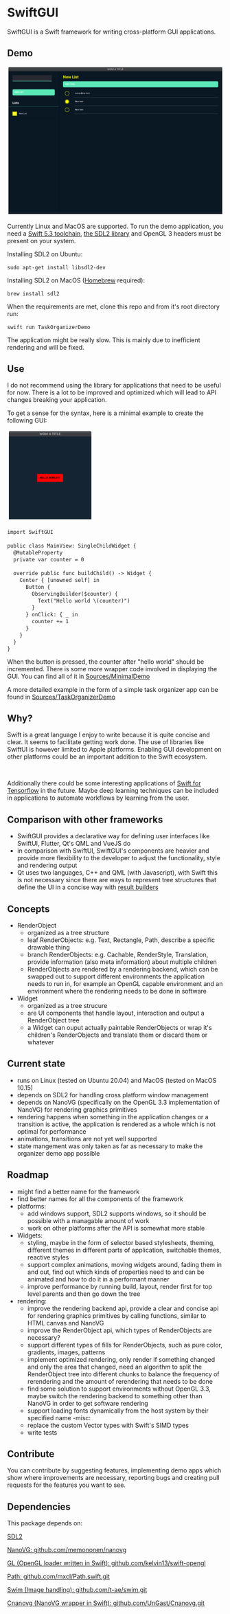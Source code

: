 # SwiftGUI

SwiftGUI is a Swift framework for writing cross-platform GUI applications.

## Demo

<img alt="screenshot of demo app" src="Docs/demo.png?raw=true"/>

Currently Linux and MacOS are supported. To run the demo application, you need a [Swift 5.3 toolchain](https://swift.org/download/#releases), [the SDL2 library](https://wiki.libsdl.org/Installation) and OpenGL 3 headers must be present on your system.

Installing SDL2 on Ubuntu:

    sudo apt-get install libsdl2-dev

Installing SDL2 on MacOS ([Homebrew](https://brew.sh/) required):

    brew install sdl2 

When the requirements are met, clone this repo and from it's root directory run:
 
    swift run TaskOrganizerDemo

The application might be really slow. This is mainly due to inefficient rendering and will be fixed.

## Use

I do not recommend using the library for applications that need to be useful for now. There is a lot to be improved and optimized which will lead to API changes breaking your application.

To get a sense for the syntax, here is a minimal example to create the following GUI:

<img alt="screenshot of minimal demo app" src="Docs/minimal_demo.png?raw=true" width="200"/>

    import SwiftGUI

    public class MainView: SingleChildWidget {
      @MutableProperty
      private var counter = 0

      override public func buildChild() -> Widget {
        Center { [unowned self] in
          Button {
            ObservingBuilder($counter) {
              Text("Hello world \(counter)")
            }
          } onClick: { _ in
            counter += 1
          }
        }
      }
    }

When the button is pressed, the counter after "hello world" should be incremented.
There is some more wrapper code involved in displaying the GUI. You can find all of it in [Sources/MinimalDemo](Sources/MinimalDemo)

A more detailed example in the form of a simple task organizer app can be found in [Sources/TaskOrganizerDemo](Sources/TaskOrganizerDemo)

## Why?

Swift is a great language I enjoy to write because it is quite concise and clear. It seems to facilitate getting work done. The use of libraries like SwiftUI is however limited to Apple platforms. Enabling GUI development on other platforms could be an important addition to the Swift ecosystem.

<br>

Additionally there could be some interesting applications of [Swift for Tensorflow](https://github.com/tensorflow/swift) in the future. Maybe deep learning techniques can be included in applications to automate workflows by learning from the user.

## Comparison with other frameworks

- SwiftGUI provides a declarative way for defining user interfaces like SwiftUI, Flutter, Qt's QML and VueJS do
- in comparison with SwiftUI, SwiftGUI's components are heavier and provide more flexibility to the developer to adjust the functionality, style and rendering output
- Qt uses two languages, C++ and QML (with Javascript), with Swift this is not necessary since there are ways to represent tree structures that define the UI in a concise way with [result builders](https://github.com/apple/swift-evolution/blob/main/proposals/0289-result-builders.md)

## Concepts

- RenderObject
  - organized as a tree structure
  - leaf RenderObjects: e.g. Text, Rectangle, Path, describe a specific drawable thing
  - branch RenderObjects: e.g. Cachable, RenderStyle, Translation, provide information (also meta information) about multiple children
  - RenderObjects are rendered by a rendering backend, which can be swapped out to support different environments the application needs to run in, for example an OpenGL capable environment and an environment where the rendering needs to be done in software
- Widget
  - organized as a tree strucure
  - are UI components that handle layout, interaction and output a RenderObject tree
  - a Widget can ouput actually paintable RenderObjects or wrap it's children's RenderObjects and translate them or discard them or whatever

## Current state

- runs on Linux (tested on Ubuntu 20.04) and MacOS (tested on MacOS 10.15)
- depends on SDL2 for handling cross platform window management
- depends on NanoVG (specifically on the OpenGL 3.3 implementation of NanoVG) for rendering graphics primitives
- rendering happens when something in the application changes or a transition is active, the application is rendered as a whole which is not optimal for performance
- animations, transitions are not yet well supported
- state mangement was only taken as far as necessary to make the organizer demo app possible

## Roadmap

- might find a better name for the framework
- find better names for all the components of the framework
- platforms:
  - add windows support, SDL2 supports windows, so it should be possible with a managable amount of work
  - work on other platforms after the API is somewhat more stable
- Widgets:
  - styling, maybe in the form of selector based stylesheets, theming, different themes in different parts of application, switchable themes, reactive styles
  - support complex animations, moving widgets around, fading them in and out, find out which kinds of properties need to and can be animated and how to do it in a performant manner
  - improve performance by running build, layout, render first for top level parents and then go down the tree
- rendering:
  - improve the rendering backend api, provide a clear and concise api for rendering graphics primitives by calling functions, similar to HTML canvas and NanoVG
  - improve the RenderObject api, which types of RenderObjects are necessary?
  - support different types of fills for RenderObjects, such as pure color, gradients, images, patterns
  - implement optimized rendering, only render if something changed and only the area that changed, need an algorithm to split the RenderObject tree into different chunks to balance the frequency of rerendering and the amount of rerendering that needs to be done
  - find some solution to support environments without OpenGL 3.3, maybe switch the rendering backend to something other than NanoVG in order to get software rendering
  - support loading fonts dynamically from the host system by their specified name
-misc:
  - replace the custom Vector types with Swift's SIMD types
  - write tests

## Contribute

You can contribute by suggesting features, implementing demo apps which show where improvements are necessary, reporting bugs and creating pull requests for the features you want to see.

## Dependencies

This package depends on:

[SDL2](https://www.libsdl.org/index.php)

[NanoVG: github.com/memononen/nanovg](https://github.com/memononen/nanovg)

[GL (OpenGL loader written in Swift): github.com/kelvin13/swift-opengl](https://github.com/kelvin13/swift-opengl)

[Path: github.com/mxcl/Path.swift.git](https://github.com/mxcl/Path.swift.git)

[Swim (Image handling): github.com/t-ae/swim.git](https://github.com/t-ae/swim.git)

[Cnanovg (NanoVG wrapper in Swift): github.com/UnGast/Cnanovg.git](https://github.com/UnGast/Cnanovg.git)